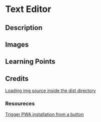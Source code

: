 # Text Editor

## Description


## Images


## Learning Points


## Credits

[Loading img source inside the dist directory](https://stackoverflow.com/a/47127094)

### Resoureces

[Trigger PWA installation from a button](https://developer.mozilla.org/en-US/docs/Web/Progressive_web_apps/How_to/Trigger_install_prompt)